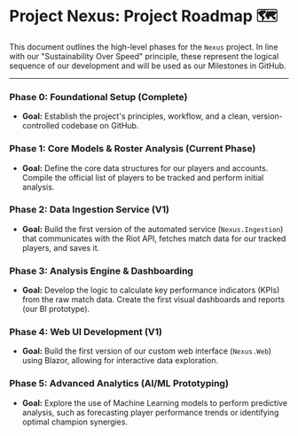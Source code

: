 # Project Nexus: Project Roadmap 🗺️

This document outlines the high-level phases for the `Nexus` project. In line with our "Sustainability Over Speed" principle, these represent the logical sequence of our development and will be used as our Milestones in GitHub.

---

### **Phase 0: Foundational Setup (Complete)**
* **Goal:** Establish the project's principles, workflow, and a clean, version-controlled codebase on GitHub.

### **Phase 1: Core Models & Roster Analysis (Current Phase)**
* **Goal:** Define the core data structures for our players and accounts. Compile the official list of players to be tracked and perform initial analysis.

### **Phase 2: Data Ingestion Service (V1)**
* **Goal:** Build the first version of the automated service (`Nexus.Ingestion`) that communicates with the Riot API, fetches match data for our tracked players, and saves it.

### **Phase 3: Analysis Engine & Dashboarding**
* **Goal:** Develop the logic to calculate key performance indicators (KPIs) from the raw match data. Create the first visual dashboards and reports (our BI prototype).

### **Phase 4: Web UI Development (V1)**
* **Goal:** Build the first version of our custom web interface (`Nexus.Web`) using Blazor, allowing for interactive data exploration.

### **Phase 5: Advanced Analytics (AI/ML Prototyping)**
* **Goal:** Explore the use of Machine Learning models to perform predictive analysis, such as forecasting player performance trends or identifying optimal champion synergies.